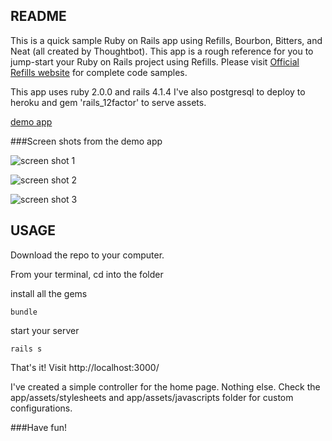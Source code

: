 ## README

This is a quick sample Ruby on Rails app using Refills, Bourbon, Bitters, and Neat (all created by Thoughtbot). This app is a rough reference for you to jump-start your Ruby on Rails project using Refills. Please visit [Official Refills website](http://refills.bourbon.io/) for complete code samples.

This app uses ruby 2.0.0 and rails 4.1.4
I've also postgresql to deploy to heroku and gem 'rails_12factor' to serve assets.

[demo app](https://refills-on-rails.herokuapp.com/)

###Screen shots from the demo app

![screen shot 1](http://s17.postimg.org/qeiljgdwv/Screen_Shot_2014_11_07_at_11_01_12_AM.png)

![screen shot 2](http://s17.postimg.org/qq01w7ucv/Screen_Shot_2014_11_07_at_11_01_29_AM.png)

![screen shot 3](http://s17.postimg.org/8082fh1m7/Screen_Shot_2014_11_07_at_11_01_37_AM.png)

## USAGE

Download the repo to your computer.

From your terminal, cd into the folder

install all the gems

```
bundle
```
start your server

```
rails s
```
That's it! Visit http://localhost:3000/

I've created a simple controller for the home page. Nothing else. Check the app/assets/stylesheets and app/assets/javascripts folder for custom configurations.

###Have fun!